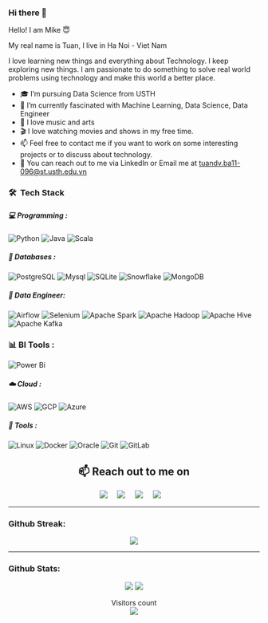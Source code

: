 ### Hi there 👋
Hello! I am Mike 😇
<p> My real name is Tuan, I live in Ha Noi - Viet Nam </p>
<p> I love learning new things and everything about Technology. I keep exploring new things. I am passionate to do something to solve real world problems using technology and make this world a better place.</p>

- 🎓 I’m pursuing Data Science from USTH
- 🌱 I’m currently fascinated with Machine Learning, Data Science, Data Engineer
- 🔭 I love music and arts
- 🎬 I love watching movies and shows in my free time.
- 📫 Feel free to contact me if you want to work on some interesting projects or to discuss about technology.
- 📧 You can reach out to me via LinkedIn or Email me at tuandv.ba11-096@st.usth.edu.vn
### 🛠 &nbsp;Tech Stack


##### 💻 Programming : 

![Python](https://img.shields.io/badge/-Python-000000?style=flat&logo=python&logoColor=ffffff&labelColor=3776AB)
![Java](https://img.shields.io/badge/-Java-000000?style=flat&logo=openjdk&logoColor=ffffff&labelColor=FF6F00)
![Scala](https://img.shields.io/badge/-Scala-000000?style=flat&logo=scala&logoColor=ffffff&labelColor=DC322F)

##### 💾 Databases : 

![PostgreSQL](https://img.shields.io/badge/PostgreSQL-000000?style=flat&logo=postgresql&logoColor=white&labelColor=316192)
![Mysql](https://img.shields.io/badge/MySQL-000000?style=flat&logo=mysql&logoColor=white&labelColor=2300f)
![SQLite](https://img.shields.io/badge/SQLite-000000?style=flat&logo=sqlite&logoColor=white&labelColor=07405e)
![Snowflake](https://img.shields.io/badge/Snowflake-000000?style=flat&logo=Snowflake&logoColor=white&labelColor=29B5E8)
![MongoDB](https://img.shields.io/badge/-MongoDB-000000?style=flat&logo=mongodb&logoColor=ffffff&labelColor=47A248)

##### 🤖 Data Engineer: 


![Airflow](https://img.shields.io/badge/Apache%20Airflow-000000?style=flat&logo=Apache-Airflow&logoColor=white&labelColor=017CEE)
![Selenium](https://img.shields.io/badge/Selenium-000000?style=flat&logo=selenium&logoColor=white&labelColor=43B02A)
![Apache Spark](https://img.shields.io/badge/Apache%20Spark-FDEE21?style=flat-square&logo=apachespark&logoColor=black)
![Apache Hadoop](https://img.shields.io/badge/Apache%20Hadoop-66CCFF?style=for-the-badge&logo=apachehadoop&logoColor=black)
![Apache Hive](https://img.shields.io/badge/Apache%20Hive-FDEE21?style=for-the-badge&logo=apachehive&logoColor=black)
![Apache Kafka](https://img.shields.io/badge/Apache%20Kafka-000?style=for-the-badge&logo=apachekafka)

### 📊 BI  Tools : 
![Power Bi](https://img.shields.io/badge/power_bi-F2C811?style=for-the-badge&logo=powerbi&logoColor=black)

##### ☁️ Cloud : 

![AWS](https://img.shields.io/badge/Amazon%20AWS-000000?style=flat&logo=amazon-aws&logoColor=white&labelColor=FF9900)
![GCP](https://img.shields.io/badge/Google%20Cloud-000000?style=flat&logo=google-Cloud&logoColor=white&labelColor=4285F4)
![Azure](https://img.shields.io/badge/Microsoft%20Azure-000000?style=flat&logo=Microsoft-Azure&logoColor=white&labelColor=0078D4)

##### 🔨 Tools : 

![Linux](https://img.shields.io/badge/Linux-000000?style=flat&logo=Linux&logoColor=white&labelColor=FCC624)
![Docker](https://img.shields.io/badge/Docker-000000?style=flat&logo=Docker&logoColor=white&labelColor=2496ED)
![Oracle](https://img.shields.io/badge/Oracle-000000?style=flat&logo=Oracle&logoColor=white&labelColor=D00000)
![Git](https://img.shields.io/badge/Git-000000?style=flat&logo=Git&logoColor=white&labelColor=F05032)
![GitLab](https://img.shields.io/badge/Gitlab-000000?style=flat&logo=Gitlab&logoColor=white&labelColor=E97627)



<h2 align="center">📫 Reach out to me on</h2>
  <p align="center">
    <a target="_blank"href="https://www.linkedin.com/in/tu%E1%BA%A5n-v%C4%83n-065902225/"><img src="https://img.shields.io/badge/linkedin-%230077B5.svg?&style=for-the-badge&logo=linkedin&logoColor=white" /></a>&nbsp;&nbsp;&nbsp;&nbsp;
    <a target="_blank"href="https://github.com/mikezxc136"><img src="https://img.shields.io/badge/GitHub-100000?style=for-the-badge&logo=github&logoColor=white" /></a>&nbsp;&nbsp;&nbsp;&nbsp;
    <a href="mailto:mg.tuandv.ba11-096@st.usth.edu.vn?subject=Hi%20Manasvi,%20From%20Github"><img src="https://img.shields.io/badge/gmail-%23D14836.svg?&style=for-the-badge&logo=gmail&logoColor=white" /></a>&nbsp;&nbsp;&nbsp;&nbsp;
<a href="https://www.instagram.com/tuandv136/"><img src="https://img.shields.io/badge/Instagram-E4405F?style=for-the-badge&logo=instagram&logoColor=white" /></a>&nbsp;&nbsp;&nbsp;&nbsp;


---

### **Github Streak:**
<p align = "center">
  <img src = "https://github-readme-streak-stats.herokuapp.com/?user=mikezxc136&line_height=40&theme=dark">
</p>

---

### **Github Stats:**

<p align="center">
  
  <img src="https://github-readme-stats.vercel.app/api?username=mikezxc136&hide=stars&show_icons=true&line_height=48&theme=dark">
  <img src="https://github-readme-stats.vercel.app/api/top-langs/?username=mikezxc136&count_private=true&line_height=40&theme=dark">

</p>
  
 <p align="center"> 
  Visitors count<br>
  <img src="https://profile-counter.glitch.me/mikezxc136/count.svg" />
</p>

<!--
**mikezxc136/mikezxc136** is a ✨ _special_ ✨ repository because its `README.md` (this file) appears on your GitHub profile.
